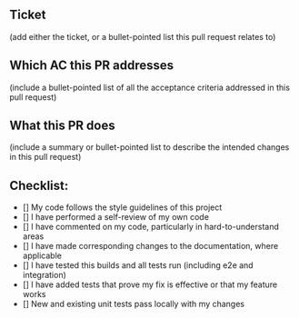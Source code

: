 ## Ticket
(add either the ticket, or a bullet-pointed list this pull request relates to)

## Which AC this PR addresses
(include a bullet-pointed list of all the acceptance criteria addressed in this pull request)

## What this PR does
(include a summary or bullet-pointed list to describe the intended changes in this pull request)

## Checklist:

- [] My code follows the style guidelines of this project
- [] I have performed a self-review of my own code
- [] I have commented on my code, particularly in hard-to-understand areas
- [] I have made corresponding changes to the documentation, where applicable
- [] I have tested this builds and all tests run (including e2e and integration)
- [] I have added tests that prove my fix is effective or that my feature works
- [] New and existing unit tests pass locally with my changes
